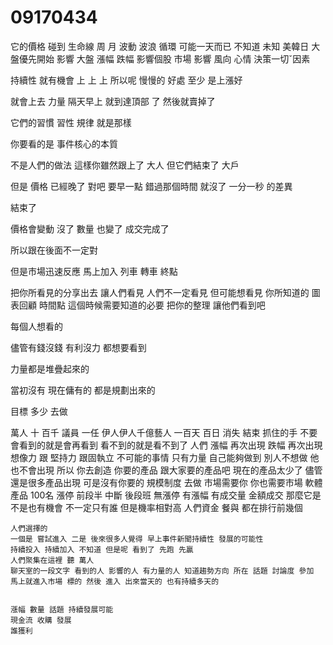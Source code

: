 # 09170434
它的價格 碰到 生命線 周 月
波動 波浪 循環
可能一天而已
不知道
未知
美韓日
大盤優先開始 
影響
大盤 漲幅 跌幅 影響個股
市場 影響 風向
心情 
決策一切ˇ因素

持續性
就有機會
上 上 上
所以呢 慢慢的
好處 至少 是上漲好

就會上去 力量
隔天早上 就到達頂部 了
然後就賣掉了

它們的習慣
習性 規律
就是那樣

你要看的是 事件核心的本質

不是人們的做法
這樣你雖然跟上了
大人 但它們結束了 大戶

但是 價格 已經晚了
對吧
要早一點
錯過那個時間 就沒了
一分一秒 的差異

結束了

價格會變動
沒了
數量 也變了
成交完成了

所以跟在後面不一定對

但是市場迅速反應
馬上加入 列車 轉車 終點

把你所看見的分享出去
讓人們看見
 人們不一定看見
 但可能想看見 你所知道的
 圖表回顧
 時間點 這個時候需要知道的必要
 把你的整理 讓他們看到吧

 每個人想看的

 儘管有錢沒錢 有利沒力 都想要看到

 力量都是堆疊起來的

 當初沒有 現在傭有的 都是規劃出來的

 目標 多少
 去做

 萬人 十 百千 議員 一任 伊人伊人千億藝人
一百天
 百日
 消失 
  結束
   抓住的手
   不要
會看到的就是會再看到
看不到的就是看不到了
人們
漲幅 再次出現 跌幅 再次出現
想像力 跟 堅持力 跟固執立
不可能的事情
只有力量
 自己能夠做到 別人不想做 他也不會出現
 所以 你去創造 你要的產品 跟大家要的產品吧
 現在的產品太少了
  儘管 還是很多產品出現 可是沒有你要的
  規模制度
  去做 市場需要你
  你也需要市場
  軟體產品
   100名 漲停
   前段半 中斷 後段班
   無漲停 有漲幅 有成交量
    金額成交 那麼它是不是也有機會
    不一定只有誰
    但是機率相對高
    人們資金 餐與 都在排行前幾個

    人們選擇的
    一個是 嘗試進入 二是 後來很多人覺得 早上事件新聞持續性 發展的可能性
    持續投入 持續加入 不知道 但是呢 看到了 先跑 先贏
    人們聚集在這裡 聽 萬人
    聊天室的一段文字 看到的人 影響的人 有力量的人 知道趨勢方向 所在 話題 討論度 參加
    馬上就進入市場 標的 然後 進入 出來當天的 也有持續多天的


    漲幅 數量 話題 持續發展可能
    現金流 收購 發展
    誰獲利
    

